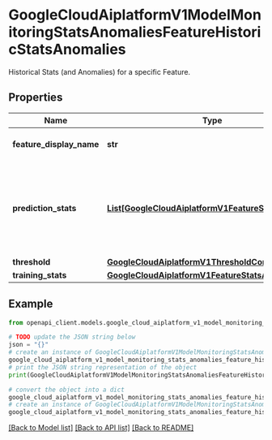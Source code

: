 # GoogleCloudAiplatformV1ModelMonitoringStatsAnomaliesFeatureHistoricStatsAnomalies

Historical Stats (and Anomalies) for a specific Feature.

## Properties

Name | Type | Description | Notes
------------ | ------------- | ------------- | -------------
**feature_display_name** | **str** | Display Name of the Feature. | [optional] 
**prediction_stats** | [**List[GoogleCloudAiplatformV1FeatureStatsAnomaly]**](GoogleCloudAiplatformV1FeatureStatsAnomaly.md) | A list of historical stats generated by different time window&#39;s Prediction Dataset. | [optional] 
**threshold** | [**GoogleCloudAiplatformV1ThresholdConfig**](GoogleCloudAiplatformV1ThresholdConfig.md) |  | [optional] 
**training_stats** | [**GoogleCloudAiplatformV1FeatureStatsAnomaly**](GoogleCloudAiplatformV1FeatureStatsAnomaly.md) |  | [optional] 

## Example

```python
from openapi_client.models.google_cloud_aiplatform_v1_model_monitoring_stats_anomalies_feature_historic_stats_anomalies import GoogleCloudAiplatformV1ModelMonitoringStatsAnomaliesFeatureHistoricStatsAnomalies

# TODO update the JSON string below
json = "{}"
# create an instance of GoogleCloudAiplatformV1ModelMonitoringStatsAnomaliesFeatureHistoricStatsAnomalies from a JSON string
google_cloud_aiplatform_v1_model_monitoring_stats_anomalies_feature_historic_stats_anomalies_instance = GoogleCloudAiplatformV1ModelMonitoringStatsAnomaliesFeatureHistoricStatsAnomalies.from_json(json)
# print the JSON string representation of the object
print(GoogleCloudAiplatformV1ModelMonitoringStatsAnomaliesFeatureHistoricStatsAnomalies.to_json())

# convert the object into a dict
google_cloud_aiplatform_v1_model_monitoring_stats_anomalies_feature_historic_stats_anomalies_dict = google_cloud_aiplatform_v1_model_monitoring_stats_anomalies_feature_historic_stats_anomalies_instance.to_dict()
# create an instance of GoogleCloudAiplatformV1ModelMonitoringStatsAnomaliesFeatureHistoricStatsAnomalies from a dict
google_cloud_aiplatform_v1_model_monitoring_stats_anomalies_feature_historic_stats_anomalies_from_dict = GoogleCloudAiplatformV1ModelMonitoringStatsAnomaliesFeatureHistoricStatsAnomalies.from_dict(google_cloud_aiplatform_v1_model_monitoring_stats_anomalies_feature_historic_stats_anomalies_dict)
```
[[Back to Model list]](../README.md#documentation-for-models) [[Back to API list]](../README.md#documentation-for-api-endpoints) [[Back to README]](../README.md)


